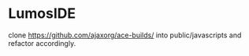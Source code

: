 # LumosIDE

clone https://github.com/ajaxorg/ace-builds/ into public/javascripts and refactor accordingly.
